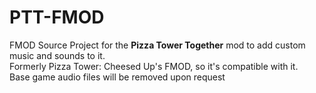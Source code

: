 # PTT-FMOD
FMOD Source Project for the **Pizza Tower Together** mod to add custom music and sounds to it.<br>
Formerly Pizza Tower: Cheesed Up's FMOD, so it's compatible with it.<br>
Base game audio files will be removed upon request
